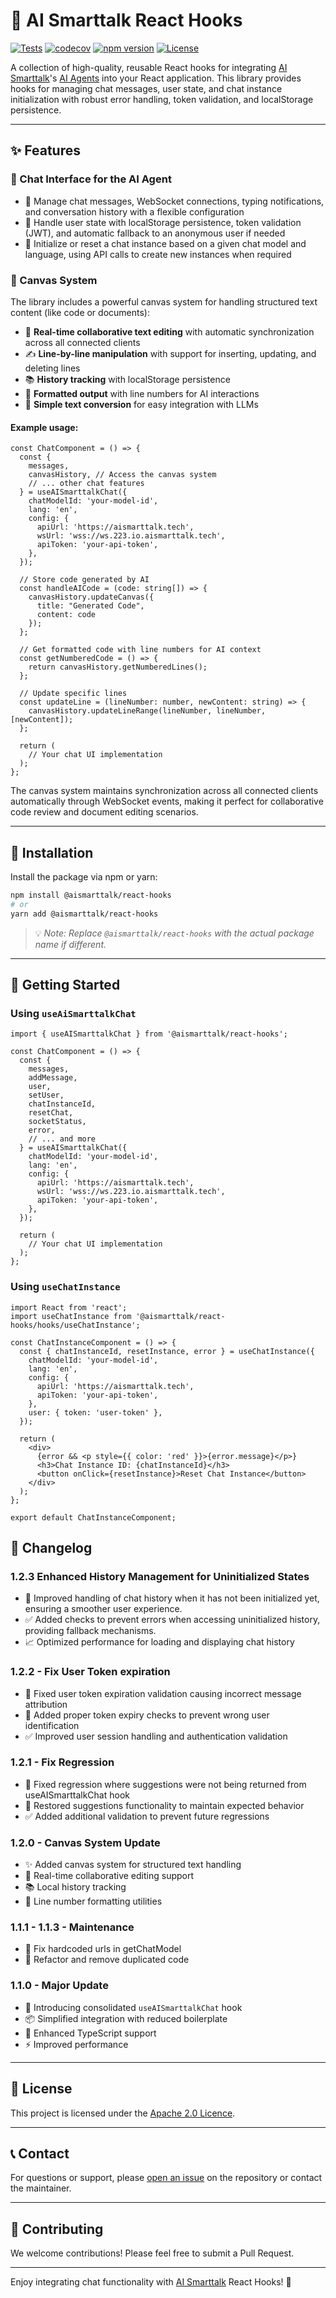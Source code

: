 # 🤖 AI Smarttalk React Hooks

[![Tests](https://github.com/AI-SmartTalk/aismarttalk-react-hooks/actions/workflows/test.yml/badge.svg)](https://github.com/AI-SmartTalk/aismarttalk-react-hooks/actions/workflows/test.yml)
[![codecov](https://codecov.io/gh/AI-SmartTalk/aismarttalk-react-hooks/branch/main/graph/badge.svg)](https://codecov.io/gh/AI-SmartTalk/aismarttalk-react-hooks)
[![npm version](https://img.shields.io/npm/v/@aismarttalk/react-hooks.svg)](https://www.npmjs.com/package/@aismarttalk/react-hooks)
[![License](https://img.shields.io/github/license/AI-SmartTalk/aismarttalk-react-hooks)](https://github.com/AI-SmartTalk/aismarttalk-react-hooks/blob/main/LICENSE)

A collection of high-quality, reusable React hooks for integrating [AI Smarttalk](https://aismarttalk.tech)'s [AI Agents](https://aismarttalk.tech) into your React application. This library provides hooks for managing chat messages, user state, and chat instance initialization with robust error handling, token validation, and localStorage persistence.

---

## ✨ Features

### 💬 Chat Interface for the AI Agent

- 🔄 Manage chat messages, WebSocket connections, typing notifications, and conversation history with a flexible configuration
- 👤 Handle user state with localStorage persistence, token validation (JWT), and automatic fallback to an anonymous user if needed
- 🚀 Initialize or reset a chat instance based on a given chat model and language, using API calls to create new instances when required

### 📝 Canvas System
The library includes a powerful canvas system for handling structured text content (like code or documents):

- 🤝 **Real-time collaborative text editing** with automatic synchronization across all connected clients
- ✍️ **Line-by-line manipulation** with support for inserting, updating, and deleting lines
- 📚 **History tracking** with localStorage persistence
- 🔢 **Formatted output** with line numbers for AI interactions
- 🔄 **Simple text conversion** for easy integration with LLMs

#### Example usage:
```tsx
const ChatComponent = () => {
  const {
    messages,
    canvasHistory, // Access the canvas system
    // ... other chat features
  } = useAISmarttalkChat({
    chatModelId: 'your-model-id',
    lang: 'en',
    config: {
      apiUrl: 'https://aismarttalk.tech',
      wsUrl: 'wss://ws.223.io.aismarttalk.tech',
      apiToken: 'your-api-token',
    },
  });

  // Store code generated by AI
  const handleAICode = (code: string[]) => {
    canvasHistory.updateCanvas({
      title: "Generated Code",
      content: code
    });
  };

  // Get formatted code with line numbers for AI context
  const getNumberedCode = () => {
    return canvasHistory.getNumberedLines();
  };

  // Update specific lines
  const updateLine = (lineNumber: number, newContent: string) => {
    canvasHistory.updateLineRange(lineNumber, lineNumber, [newContent]);
  };

  return (
    // Your chat UI implementation
  );
};
```

The canvas system maintains synchronization across all connected clients automatically through WebSocket events, making it perfect for collaborative code review and document editing scenarios.

---

## 🚀 Installation

Install the package via npm or yarn:

```bash
npm install @aismarttalk/react-hooks
# or
yarn add @aismarttalk/react-hooks
```

> 💡 _Note: Replace `@aismarttalk/react-hooks` with the actual package name if different._

---

## 🏁 Getting Started

### Using `useAiSmarttalkChat`

```tsx
import { useAISmarttalkChat } from '@aismarttalk/react-hooks';

const ChatComponent = () => {
  const {
    messages,
    addMessage,
    user,
    setUser,
    chatInstanceId,
    resetChat,
    socketStatus,
    error,
    // ... and more
  } = useAISmarttalkChat({
    chatModelId: 'your-model-id',
    lang: 'en',
    config: {
      apiUrl: 'https://aismarttalk.tech',
      wsUrl: 'wss://ws.223.io.aismarttalk.tech',
      apiToken: 'your-api-token',
    },
  });

  return (
    // Your chat UI implementation
  );
};
```

### Using `useChatInstance`

```tsx
import React from 'react';
import useChatInstance from '@aismarttalk/react-hooks/hooks/useChatInstance';

const ChatInstanceComponent = () => {
  const { chatInstanceId, resetInstance, error } = useChatInstance({
    chatModelId: 'your-model-id',
    lang: 'en',
    config: {
      apiUrl: 'https://aismarttalk.tech',
      apiToken: 'your-api-token',
    },
    user: { token: 'user-token' },
  });

  return (
    <div>
      {error && <p style={{ color: 'red' }}>{error.message}</p>}
      <h3>Chat Instance ID: {chatInstanceId}</h3>
      <button onClick={resetInstance}>Reset Chat Instance</button>
    </div>
  );
};

export default ChatInstanceComponent;
```

## 📝 Changelog

### 1.2.3 Enhanced History Management for Uninitialized States
- 🔄 Improved handling of chat history when it has not been initialized yet, ensuring a smoother user experience.
- ✅ Added checks to prevent errors when accessing uninitialized history, providing fallback mechanisms.
- 📈 Optimized performance for loading and displaying chat history

### 1.2.2 - Fix User Token expiration
- 🐛 Fixed user token expiration validation causing incorrect message attribution
- 🔄 Added proper token expiry checks to prevent wrong user identification
- ✅ Improved user session handling and authentication validation

### 1.2.1 - Fix Regression
- 🐛 Fixed regression where suggestions were not being returned from useAISmarttalkChat hook
- 🔄 Restored suggestions functionality to maintain expected behavior
- ✅ Added additional validation to prevent future regressions

### 1.2.0 - Canvas System Update
- ✨ Added canvas system for structured text handling
- 🔄 Real-time collaborative editing support
- 📚 Local history tracking
- 🔢 Line number formatting utilities

### 1.1.1 - 1.1.3 - Maintenance
- 🐛 Fix hardcoded urls in getChatModel
- 🧹 Refactor and remove duplicated code

### 1.1.0 - Major Update
- 🎉 Introducing consolidated `useAISmarttalkChat` hook
- 📦 Simplified integration with reduced boilerplate
- 🔧 Enhanced TypeScript support
- ⚡ Improved performance

---

## 📄 License

This project is licensed under the [Apache 2.0 Licence](LICENSE).

---

## 📞 Contact

For questions or support, please [open an issue](../../issues) on the repository or contact the maintainer.

---

## 🌟 Contributing

We welcome contributions! Please feel free to submit a Pull Request.

---

Enjoy integrating chat functionality with [AI Smarttalk](https://aismarttalk.tech) React Hooks! 🚀